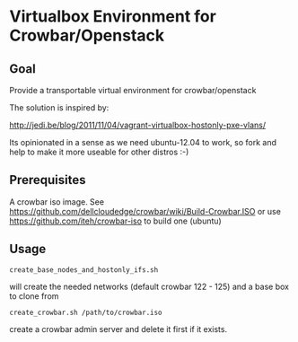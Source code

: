 # Virtualbox Environment for Crowbar/Openstack #

## Goal ##


Provide a transportable virtual environment for crowbar/openstack

The solution is inspired by:

http://jedi.be/blog/2011/11/04/vagrant-virtualbox-hostonly-pxe-vlans/ 

Its opinionated in a sense as we need ubuntu-12.04 to work, so fork and help to make it more useable for other distros :-)

## Prerequisites ##

A crowbar iso image. See https://github.com/dellcloudedge/crowbar/wiki/Build-Crowbar.ISO or use https://github.com/iteh/crowbar-iso to build one (ubuntu)

## Usage ##

```
create_base_nodes_and_hostonly_ifs.sh
```

will create the needed networks (default crowbar 122 - 125) and a base box to clone from

```
create_crowbar.sh /path/to/crowbar.iso
```              

create a crowbar admin server and delete it first if it exists. 